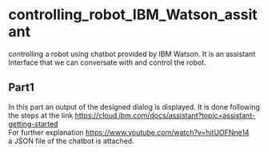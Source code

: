 # controlling_robot_IBM_Watson_assitant
controlling a robot using chatbot provided by IBM Watson. It is an assistant Interface that we can conversate with and control the robot.
## Part1
In this part an output of the designed dialog is displayed. It is done following the steps at the link <a>https://cloud.ibm.com/docs/assistant?topic=assistant-getting-started <a/><br/>
For further explanation <a>https://www.youtube.com/watch?v=hitUOFNne14<a/><br/>
a JSON file of the chatbot is attached.


